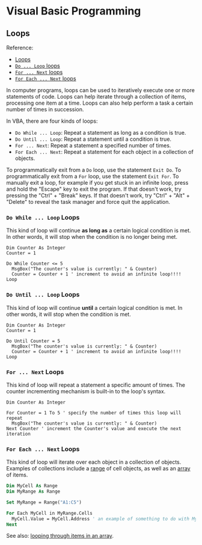 # Visual Basic Programming

## Loops

Reference:

  + [Loops](https://msdn.microsoft.com/en-us/vba/language-reference-vba/articles/looping-through-code)
  + [`Do ... Loop` loops](https://msdn.microsoft.com/en-us/vba/language-reference-vba/articles/using-doloop-statements)
  + [`For ... Next` loops](https://msdn.microsoft.com/en-us/vba/language-reference-vba/articles/using-fornext-statements)
  + [`For Each ... Next` loops](https://msdn.microsoft.com/en-us/vba/language-reference-vba/articles/using-for-eachnext-statements)

In computer programs, loops can be used to iteratively execute one or more statements of code. Loops can help iterate through a collection of items, processing one item at a time. Loops can also help perform a task a certain number of times in succession.

In VBA, there are four kinds of loops:

  + `Do While ... Loop`: Repeat a statement as long as a condition is true.
  + `Do Until ... Loop`: Repeat a statement until a condition is true.
  + `For ... Next`: Repeat a statement a specified number of times.
  + `For Each ... Next`: Repeat a statement for each object in a collection of objects.

To programmatically exit from a `Do` loop, use the statement `Exit Do`. To programmatically exit from a `For` loop, use the statement `Exit For`. To manually exit a loop, for example if you get stuck in an infinite loop, press and hold the "Escape" key to exit the program. If that doesn't work, try pressing the "Ctrl" + "Break" keys. If that doesn't work, try "Ctrl" + "Alt" + "Delete" to reveal the task manager and force quit the application.

### `Do While ... Loop` Loops

This kind of loop will continue **as long as** a certain logical condition is met. In other words, it will stop when the condition is no longer being met.

```vba
Dim Counter As Integer
Counter = 1

Do While Counter <= 5
  MsgBox("The counter's value is currently: " & Counter)
  Counter = Counter + 1 ' increment to avoid an infinite loop!!!!
Loop
```

### `Do Until ... Loop` Loops

This kind of loop will continue **until** a certain logical condition is met. In other words, it will stop when the condition is met.

```vba
Dim Counter As Integer
Counter = 1

Do Until Counter = 5
  MsgBox("The counter's value is currently: " & Counter)
  Counter = Counter + 1 ' increment to avoid an infinite loop!!!!
Loop
```

### `For ... Next` Loops

This kind of loop will repeat a statement a specific amount of times. The counter incrementing mechanism is built-in to the loop's syntax.

```vba
Dim Counter As Integer

For Counter = 1 To 5 ' specify the number of times this loop will repeat
  MsgBox("The counter's value is currently: " & Counter)
Next Counter ' increment the Counter's value and execute the next iteration
```

### `For Each ... Next` Loops

This kind of loop will iterate over each object in a collection of objects. Examples of collections include a [range](/notes/excel-objects/ranges/notes.md) of cell objects, as well as an [array](/notes/visual-basic/datatypes/arrays.md) of items.

```vb
Dim MyCell As Range
Dim MyRange As Range

Set MyRange = Range("A1:C5")

For Each MyCell in MyRange.Cells
  MyCell.Value = MyCell.Address ' an example of something to do with MyCell
Next
```

See also: [looping through items in an array](/notes/visual-basic/datatypes/arrays.md#iteration).
